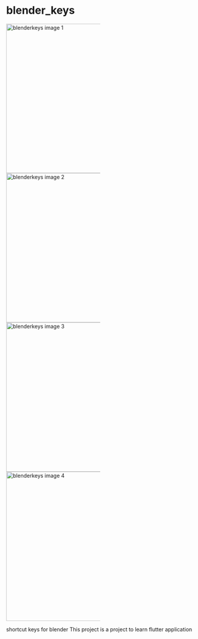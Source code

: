# blender_keys

<!-- ![Screenshot_20230801_194452](https://github.com/nekomangini/blenderkeys/assets/28682974/ae92129d-519f-4574-be00-53baec93d25e) -->
<!-- ![Screenshot_20230801_194419](https://github.com/nekomangini/blenderkeys/assets/28682974/fc60a449-17ff-4485-913d-fd8e9fe48d86) -->
<!-- ![Screenshot_20230801_194411](https://github.com/nekomangini/blenderkeys/assets/28682974/b55be693-1808-41cb-b26b-4e798224b570) -->
<!-- ![Screenshot_20230801_194408](https://github.com/nekomangini/blenderkeys/assets/28682974/eb7360d0-8831-4be5-967b-765809e12a8f) -->

<div style="display: inline-block; width: 50%;">
    <img src="1.png" width="400" alt="blenderkeys image 1">
</div>
<div style="display: inline-block; width: 50%;">
    <img src="2.png" width="400" alt="blenderkeys image 2">
</div>
<div style="display: inline-block; width: 50%;">
    <img src="3.png" width="400" alt="blenderkeys image 3">
</div>
<div style="display: inline-block; width: 50%;">
    <img src="4.png" width="400" alt="blenderkeys image 4">
</div>

shortcut keys for blender
This project is a project to learn flutter application
